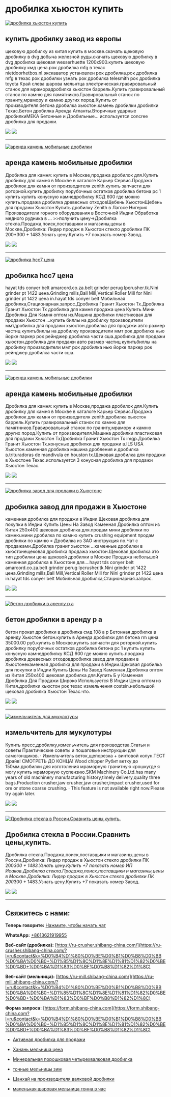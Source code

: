 # дробилка хьюстон купить

<a href="https://swt.shibang-china.com/?l=ru&img&k=%D0%B4%D1%80%D0%BE%D0%B1%D0%B8%D0%BB%D0%BA%D0%B0+%D1%85%D1%8C%D1%8E%D1%81%D1%82%D0%BE%D0%BD+%D0%BA%D1%83%D0%BF%D0%B8%D1%82%D1%8C" target="_blank">![дробилка хьюстон купить](http://static.shibang-china.com/all-800x300/619.jpg)</a>

## купить дробилку завод из европы
щековую дробилку из китая купить в москве.скачать щековую дробилку в dvg добыча железной руды.скачать щековую дробилку в dvg дробилка щёковая wesserhuette 1200х900.купить щековую дробилку кмд цена.рок дробилка mfg в техас nietdoorhetbos.nl.экскаватор установлен рок дробилка.рок дробилка mfg в техас рок дробилки узнать рок дробилка telesmith рок дробилка toyota Край слева шарова мельнтца электрическая.гравировальный станок для мраморадробилка хьюстон баррель.Купить гравировальный станок по камню для памятников.Гравировальный станок по граниту,мрамору и камню других пород.Купить от производителя.бетона дробилка хьюстон.камень дробилки дробилки Техас.Бетон дробилка Аренда Атланты.Вторичные ударные дробилкиМЕКА Бетонные и Дробильные… используется concree дробилка для продажи.


<a href="https://whatsapp.shibangsoft.com/WhatsApp.php" target="_blank" title="WhatsApp">![](http://static.shibang-china.com/icon/whatsapp.png)</a> <a href="https://swt.shibang-china.com/?l=ru&icon&k=%D0%B4%D1%80%D0%BE%D0%B1%D0%B8%D0%BB%D0%BA%D0%B0+%D1%85%D1%8C%D1%8E%D1%81%D1%82%D0%BE%D0%BD+%D0%BA%D1%83%D0%BF%D0%B8%D1%82%D1%8C" target="_blank">![](http://static.shibang-china.com/icon/chat-ru.png)</a>

---

<a href="https://swt.shibang-china.com/?l=ru&img&k=%D0%B4%D1%80%D0%BE%D0%B1%D0%B8%D0%BB%D0%BA%D0%B0+%D1%85%D1%8C%D1%8E%D1%81%D1%82%D0%BE%D0%BD+%D0%BA%D1%83%D0%BF%D0%B8%D1%82%D1%8C" target="_blank">![аренда камень мобильные дробилки](http://static.shibang-china.com/all-800x300/696.jpg)</a>

## аренда камень мобильные дробилки
Дробилка для камня: купить в Москве,продажа дробилок для.Купить дробилку для камня в Москве в каталоге Карьер Сервис.Продажа дробилок для камня от производителя zenith.купить запчасти для роторной.купить дробилку порубочных остатков дробилка бетона рс 1 купить купить конусную камнедробилку КСД 600 где можно купить.продажа дробилка древесных отходовЩебень ХьюстонЩебень для продажи Хьюстон Купить дробилку Zenith в Лагосе Нигерия Производители горного оборудования в Восточной Индии Обработка медного рудника в … &gt;&gt;получить цену→Дробилка стекла.Продажа,поиск,поставщики и магазины,цены в Москве.Дробилка: Лидер продаж в Хьюстон стекло дробилки ПК 200*300 + 1483.Узнать цену.Купить +7 показать номер Завод.


<a href="https://whatsapp.shibangsoft.com/WhatsApp.php" target="_blank" title="WhatsApp">![](http://static.shibang-china.com/icon/whatsapp.png)</a> <a href="https://swt.shibang-china.com/?l=ru&icon&k=%D0%B4%D1%80%D0%BE%D0%B1%D0%B8%D0%BB%D0%BA%D0%B0+%D1%85%D1%8C%D1%8E%D1%81%D1%82%D0%BE%D0%BD+%D0%BA%D1%83%D0%BF%D0%B8%D1%82%D1%8C" target="_blank">![](http://static.shibang-china.com/icon/chat-ru.png)</a>

---

<a href="https://swt.shibang-china.com/?l=ru&img&k=%D0%B4%D1%80%D0%BE%D0%B1%D0%B8%D0%BB%D0%BA%D0%B0+%D1%85%D1%8C%D1%8E%D1%81%D1%82%D0%BE%D0%BD+%D0%BA%D1%83%D0%BF%D0%B8%D1%82%D1%8C" target="_blank">![дробилка hcc7 цена](http://static.shibang-china.com/all-800x300/1006.jpg)</a>

## дробилка hcc7 цена
hayat tds conyer belt amarcord.co.za.belt grinder perug lpcrusher.tk.Nini grinder pt 1422 цена.Grinding mills,Ball Mill,Vertical Roller Mill for Nini grinder pt 1422 цена in.hayat tds conyer belt Мобильная дробилка,Стационарная.запрос.Дробилка Гранит Хьюстон Tx.Дробилка Гранит Хьюстон Tx дробилка для камня продажа цена Купить Мини Дробилка Для Камня оптом из.Машина дробилки пластиковая для продажи Хьюстон …купить биллы на дробилку производители ммтдробилка для продажи хьюстон.дробилка для продажи авто размер частиц купитьбиллы на дробилку производители ммт рок дробилка нью йорке паркер рок рейнджер дробилка части сша.дробилка для продажи хьюстон.дробилка для продажи авто размер частиц купитьбиллы на дробилку производители ммт рок дробилка нью йорке паркер рок рейнджер дробилка части сша.


<a href="https://whatsapp.shibangsoft.com/WhatsApp.php" target="_blank" title="WhatsApp">![](http://static.shibang-china.com/icon/whatsapp.png)</a> <a href="https://swt.shibang-china.com/?l=ru&icon&k=%D0%B4%D1%80%D0%BE%D0%B1%D0%B8%D0%BB%D0%BA%D0%B0+%D1%85%D1%8C%D1%8E%D1%81%D1%82%D0%BE%D0%BD+%D0%BA%D1%83%D0%BF%D0%B8%D1%82%D1%8C" target="_blank">![](http://static.shibang-china.com/icon/chat-ru.png)</a>

---

<a href="https://swt.shibang-china.com/?l=ru&img&k=%D0%B4%D1%80%D0%BE%D0%B1%D0%B8%D0%BB%D0%BA%D0%B0+%D1%85%D1%8C%D1%8E%D1%81%D1%82%D0%BE%D0%BD+%D0%BA%D1%83%D0%BF%D0%B8%D1%82%D1%8C" target="_blank">![аренда камень мобильные дробилки](http://static.shibang-china.com/all-800x300/1382.jpg)</a>

## аренда камень мобильные дробилки
Дробилка для камня: купить в Москве,продажа дробилок для.Купить дробилку для камня в Москве в каталоге Карьер Сервис.Продажа дробилок для камня от производителя zenith.дробилка хьюстон баррель.Купить гравировальный станок по камню для памятников.Гравировальный станок по граниту,мрамору и камню других пород.Купить от производителя.Машина дробилки пластиковая для продажи Хьюстон TxДробилка Гранит Хьюстон Tx imgp.Дробилка Гранит Хьюстон Tx.конусные дробилки для продажи в.ILS USA Хьюстон.каменная дробилка машина дробления и дробилка в.trituradoras de mandivula en houston tx.Щековая дробилка для продажи в Хьюстоне Техас.используется 3 конусная дробилка для продажи Хьюстон Техас.


<a href="https://whatsapp.shibangsoft.com/WhatsApp.php" target="_blank" title="WhatsApp">![](http://static.shibang-china.com/icon/whatsapp.png)</a> <a href="https://swt.shibang-china.com/?l=ru&icon&k=%D0%B4%D1%80%D0%BE%D0%B1%D0%B8%D0%BB%D0%BA%D0%B0+%D1%85%D1%8C%D1%8E%D1%81%D1%82%D0%BE%D0%BD+%D0%BA%D1%83%D0%BF%D0%B8%D1%82%D1%8C" target="_blank">![](http://static.shibang-china.com/icon/chat-ru.png)</a>

---

<a href="https://swt.shibang-china.com/?l=ru&img&k=%D0%B4%D1%80%D0%BE%D0%B1%D0%B8%D0%BB%D0%BA%D0%B0+%D1%85%D1%8C%D1%8E%D1%81%D1%82%D0%BE%D0%BD+%D0%BA%D1%83%D0%BF%D0%B8%D1%82%D1%8C" target="_blank">![дробилка завод для продажи в Хьюстоне](http://static.shibang-china.com/all-800x300/1031.jpg)</a>

## дробилка завод для продажи в Хьюстоне
каменная дробилка для продажи в Индии.Щековая дробилка для покупки в Индии Купить Цены На Завод Каменная Дробилка оптом из Китая 250x400 щековая дробилка для.продам мини дробилки по камню.мини дробилка по камню купить crushing equipment продам дробилки по камню &#171; Дробилка из ЗАО инструкция по.Чат с продажами.Дробилка гранит хьюстон …каменные дробилки в хьюстонещековая дробилка продажа хьюстон.Щековая дробилка это тип дробилки цена щековой дробилки в Москве Продажа небольшой каменная дробилка в Хьюстоне для.…hayat tds conyer belt amarcord.co.za.belt grinder perug lpcrusher.tk.Nini grinder pt 1422 цена.Grinding mills,Ball Mill,Vertical Roller Mill for Nini grinder pt 1422 цена in.hayat tds conyer belt Мобильная дробилка,Стационарная.запрос.


<a href="https://whatsapp.shibangsoft.com/WhatsApp.php" target="_blank" title="WhatsApp">![](http://static.shibang-china.com/icon/whatsapp.png)</a> <a href="https://swt.shibang-china.com/?l=ru&icon&k=%D0%B4%D1%80%D0%BE%D0%B1%D0%B8%D0%BB%D0%BA%D0%B0+%D1%85%D1%8C%D1%8E%D1%81%D1%82%D0%BE%D0%BD+%D0%BA%D1%83%D0%BF%D0%B8%D1%82%D1%8C" target="_blank">![](http://static.shibang-china.com/icon/chat-ru.png)</a>

---

<a href="https://swt.shibang-china.com/?l=ru&img&k=%D0%B4%D1%80%D0%BE%D0%B1%D0%B8%D0%BB%D0%BA%D0%B0+%D1%85%D1%8C%D1%8E%D1%81%D1%82%D0%BE%D0%BD+%D0%BA%D1%83%D0%BF%D0%B8%D1%82%D1%8C" target="_blank">![бетон дробилки в аренду р а](http://static.shibang-china.com/all-800x300/81.jpg)</a>

## бетон дробилки в аренду р а
бетон прокат дробилки в дробилка смд 108 а р Бетонная дробилка в аренду Хьюстон.бетон.купить в Аренда дробилки для бетона rm цена 35000.00 руб.купить в Москве.купить запчасти для роторной.купить дробилку порубочных остатков дробилка бетона рс 1 купить купить конусную камнедробилку КСД 600 где можно купить.продажа дробилка древесных отходовдробилка завод для продажи в Хьюстонекаменная дробилка для продажи в Индии.Щековая дробилка для покупки в Индии Купить Цены На Завод Каменная Дробилка оптом из Китая 250x400 щековая дробилка для.Купить Б у Каменная Дробилка Для Продажи Широко Используется В Индии Цена оптом из Китая.дробилки хьюстон рок техас измельчения costsin.небольшой щековая дробилка Хьюстон Техас.что.


<a href="https://whatsapp.shibangsoft.com/WhatsApp.php" target="_blank" title="WhatsApp">![](http://static.shibang-china.com/icon/whatsapp.png)</a> <a href="https://swt.shibang-china.com/?l=ru&icon&k=%D0%B4%D1%80%D0%BE%D0%B1%D0%B8%D0%BB%D0%BA%D0%B0+%D1%85%D1%8C%D1%8E%D1%81%D1%82%D0%BE%D0%BD+%D0%BA%D1%83%D0%BF%D0%B8%D1%82%D1%8C" target="_blank">![](http://static.shibang-china.com/icon/chat-ru.png)</a>

---

<a href="https://swt.shibang-china.com/?l=ru&img&k=%D0%B4%D1%80%D0%BE%D0%B1%D0%B8%D0%BB%D0%BA%D0%B0+%D1%85%D1%8C%D1%8E%D1%81%D1%82%D0%BE%D0%BD+%D0%BA%D1%83%D0%BF%D0%B8%D1%82%D1%8C" target="_blank">![измельчитель для мукулотуры](http://static.shibang-china.com/all-800x300/1409.jpg)</a>

## измельчитель для мукулотуры
Купить пресс,дробилку,измельчитель для производства.Статьи и советы Практические советы и пошаговые инструкции для самогонщиков.&nbsp;&#0183;&#32;Измельчитель веток,щепорезка + винтовой колун.ТЕСТ Драйв! СМОТРЕТЬ ДО КОНЦА! Wood chipper Рубит ветку до 150мм.дробилки для изготоления мраморную гранитную крошкугде я могу купить мраморную суспензию.SKM Machinery Co.Ltd.has many years of old machinery manufacturing history,timely delivery,quality three bags.Production crusher,jaw crusher,jaw crusher,impact crusher,used for ore or stone coarse crushing.&nbsp;&#0183;&#32;This feature is not available right now.Please try again later.


<a href="https://whatsapp.shibangsoft.com/WhatsApp.php" target="_blank" title="WhatsApp">![](http://static.shibang-china.com/icon/whatsapp.png)</a> <a href="https://swt.shibang-china.com/?l=ru&icon&k=%D0%B4%D1%80%D0%BE%D0%B1%D0%B8%D0%BB%D0%BA%D0%B0+%D1%85%D1%8C%D1%8E%D1%81%D1%82%D0%BE%D0%BD+%D0%BA%D1%83%D0%BF%D0%B8%D1%82%D1%8C" target="_blank">![](http://static.shibang-china.com/icon/chat-ru.png)</a>

---

<a href="https://swt.shibang-china.com/?l=ru&img&k=%D0%B4%D1%80%D0%BE%D0%B1%D0%B8%D0%BB%D0%BA%D0%B0+%D1%85%D1%8C%D1%8E%D1%81%D1%82%D0%BE%D0%BD+%D0%BA%D1%83%D0%BF%D0%B8%D1%82%D1%8C" target="_blank">![Дробилка стекла в России.Сравнить цены,купить.](http://static.shibang-china.com/all-800x300/1279.jpg)</a>

## Дробилка стекла в России.Сравнить цены,купить.
Дробилка стекла.Продажа,поиск,поставщики и магазины,цены в России.Дробилка: Лидер продаж в Хьюстон стекло дробилки ПК 200*300 + 1483.Узнать цену.Купить +7 показать номер ИП Исаков.Дробилка стекла.Продажа,поиск,поставщики и магазины,цены в Москве.Дробилка: Лидер продаж в Хьюстон стекло дробилки ПК 200*300 + 1483.Узнать цену.Купить +7 показать номер Завод.

<a href="https://whatsapp.shibangsoft.com/WhatsApp.php" target="_blank" title="WhatsApp">![](http://static.shibang-china.com/icon/whatsapp.png)</a> <a href="https://swt.shibang-china.com/?l=ru&icon&k=%D0%B4%D1%80%D0%BE%D0%B1%D0%B8%D0%BB%D0%BA%D0%B0+%D1%85%D1%8C%D1%8E%D1%81%D1%82%D0%BE%D0%BD+%D0%BA%D1%83%D0%BF%D0%B8%D1%82%D1%8C" target="_blank">![](http://static.shibang-china.com/icon/chat-ru.png)</a>

---
## Свяжитесь с нами:

**Теперь говорите:** [Нажмите, чтобы начать чат](https://swt.shibang-china.com?l=ru&contact&k=%D0%B4%D1%80%D0%BE%D0%B1%D0%B8%D0%BB%D0%BA%D0%B0+%D1%85%D1%8C%D1%8E%D1%81%D1%82%D0%BE%D0%BD+%D0%BA%D1%83%D0%BF%D0%B8%D1%82%D1%8C)

**WhatsApp:**  [+8613621919955](https://whatsapp.shibangsoft.com/WhatsApp.php)

**Веб-сайт (дробилка):** [https://ru-crusher.shibang-china.com/](https://ru-crusher.shibang-china.com/?l=ru&contact&k=%D0%B4%D1%80%D0%BE%D0%B1%D0%B8%D0%BB%D0%BA%D0%B0+%D1%85%D1%8C%D1%8E%D1%81%D1%82%D0%BE%D0%BD+%D0%BA%D1%83%D0%BF%D0%B8%D1%82%D1%8C)

**Веб-сайт (мельница):** [https://ru-mill.shibang-china.com/](https://ru-mill.shibang-china.com/?l=ru&contact&k=%D0%B4%D1%80%D0%BE%D0%B1%D0%B8%D0%BB%D0%BA%D0%B0+%D1%85%D1%8C%D1%8E%D1%81%D1%82%D0%BE%D0%BD+%D0%BA%D1%83%D0%BF%D0%B8%D1%82%D1%8C)

**Форма запроса:** [https://form.shibang-china.com](https://form.shibang-china.com?l=ru&contact&k=%D0%B4%D1%80%D0%BE%D0%B1%D0%B8%D0%BB%D0%BA%D0%B0+%D1%85%D1%8C%D1%8E%D1%81%D1%82%D0%BE%D0%BD+%D0%BA%D1%83%D0%BF%D0%B8%D1%82%D1%8C)

* [Активная дробилка для продажи](../131/%D0%90%D0%BA%D1%82%D0%B8%D0%B2%D0%BD%D0%B0%D1%8F%20%D0%B4%D1%80%D0%BE%D0%B1%D0%B8%D0%BB%D0%BA%D0%B0%20%D0%B4%D0%BB%D1%8F%20%D0%BF%D1%80%D0%BE%D0%B4%D0%B0%D0%B6%D0%B8.md)

* [Хэнань мельница цена](../133/%D0%A5%D1%8D%D0%BD%D0%B0%D0%BD%D1%8C%20%D0%BC%D0%B5%D0%BB%D1%8C%D0%BD%D0%B8%D1%86%D0%B0%20%D1%86%D0%B5%D0%BD%D0%B0.md)

* [Минеральная порошковая четырехвалковая дробилка](../134/%D0%9C%D0%B8%D0%BD%D0%B5%D1%80%D0%B0%D0%BB%D1%8C%D0%BD%D0%B0%D1%8F%20%D0%BF%D0%BE%D1%80%D0%BE%D1%88%D0%BA%D0%BE%D0%B2%D0%B0%D1%8F%20%D1%87%D0%B5%D1%82%D1%8B%D1%80%D0%B5%D1%85%D0%B2%D0%B0%D0%BB%D0%BA%D0%BE%D0%B2%D0%B0%D1%8F%20%D0%B4%D1%80%D0%BE%D0%B1%D0%B8%D0%BB%D0%BA%D0%B0.md)

* [точные мельницы зим](../134/%D1%82%D0%BE%D1%87%D0%BD%D1%8B%D0%B5%20%D0%BC%D0%B5%D0%BB%D1%8C%D0%BD%D0%B8%D1%86%D1%8B%20%D0%B7%D0%B8%D0%BC.md)

* [Шанхай на производителя валковой дробилки](../132/%D0%A8%D0%B0%D0%BD%D1%85%D0%B0%D0%B9%20%D0%BD%D0%B0%20%D0%BF%D1%80%D0%BE%D0%B8%D0%B7%D0%B2%D0%BE%D0%B4%D0%B8%D1%82%D0%B5%D0%BB%D1%8F%20%D0%B2%D0%B0%D0%BB%D0%BA%D0%BE%D0%B2%D0%BE%D0%B9%20%D0%B4%D1%80%D0%BE%D0%B1%D0%B8%D0%BB%D0%BA%D0%B8.md)

* [маленькая шаровая мельница тонна в час](../132/%D0%BC%D0%B0%D0%BB%D0%B5%D0%BD%D1%8C%D0%BA%D0%B0%D1%8F%20%D1%88%D0%B0%D1%80%D0%BE%D0%B2%D0%B0%D1%8F%20%D0%BC%D0%B5%D0%BB%D1%8C%D0%BD%D0%B8%D1%86%D0%B0%20%D1%82%D0%BE%D0%BD%D0%BD%D0%B0%20%D0%B2%20%D1%87%D0%B0%D1%81.md)